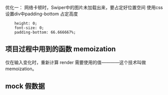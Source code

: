 优化一：
网络卡顿时，Swiper中的图片未加载出来，要占定好位置空间
使用css设置div中padding-bottom  占定高度
```
    height: 0;
    font-size: 0;
    padding-bottom: 66.666667%;
```

## 项目过程中用到的函数 memoization
仅在输入变化时，重新计算 render 需要使用的值————这个技术叫做 memoization。

## mock 假数据